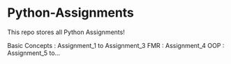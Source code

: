 # Python-Assignments
This repo stores all Python Assignments!


Basic Concepts : Assignment_1 to Assignment_3
FMR : Assignment_4
OOP : Assignment_5 to...
